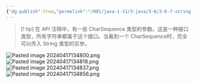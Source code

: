 ```yaml
---
{"dg-publish":true,"permalink":"/001/java-1-11/3-java/3-6/3-6-7-string-api/","dgPassFrontmatter":true,"created":"2024-04-17T13:40:23.028+08:00","updated":"2024-06-01T10:43:51.483+08:00"}
---
```


>[! tip] 在 API 注释中，有一些 CharSequence 类型的参数。这是一种接口类型，所有字符串都属于这个接口。当看到一个 CharSequence时，完全可以传入 String 类型的实参。

![Pasted image 20240417134800.png](/img/user/$/$Sys999%20Attachment/Pasted%20image%2020240417134800.png)
![Pasted image 20240417134818.png](/img/user/$/$Sys999%20Attachment/Pasted%20image%2020240417134818.png)
![Pasted image 20240417134837.png](/img/user/$/$Sys999%20Attachment/Pasted%20image%2020240417134837.png)
![Pasted image 20240417134856.png](/img/user/$/$Sys999%20Attachment/Pasted%20image%2020240417134856.png)